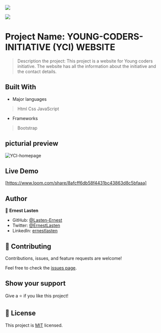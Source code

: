 ![](https://img.shields.io/badge/Microverse-blueviolet)

![](https://img.shields.io/badge/Microverse-blueviolet)

# Project Name: YOUNG-CODERS-INITIATIVE (YCI) WEBSITE

> Description the project:
This project is a website for Young coders initiative. The website has all the information about the initiative and the contact details. 


## Built With

- Major languages

> Html
> Css
> JavaScript
- Frameworks
> Bootstrap


## picturial preview

![YCI-homepage](https://user-images.githubusercontent.com/58563426/177007151-1a0e1afe-0e64-4ae0-92a6-b5b4d7b20f9d.png)

## Live Demo

[https://www.loom.com/share/8afcff6db58f4431bc43863d8c5bfaaa]


## Author

👤 **Ernest Lasten**

- GitHub: [@Lasten-Ernest](https://github.com/Lasten-Ernest)
- Twitter: [@ErnestLasten](https://twitter.com/ErnestLasten)
- LinkedIn: [ernestlasten](https://mw.linkedin.com/in/ernest-lasten-613990197)



## 🤝 Contributing

Contributions, issues, and feature requests are welcome!

Feel free to check the [issues page](../../issues/).

## Show your support

Give a ⭐️ if you like this project!

## 📝 License

This project is [MIT](./MIT.md) licensed.

